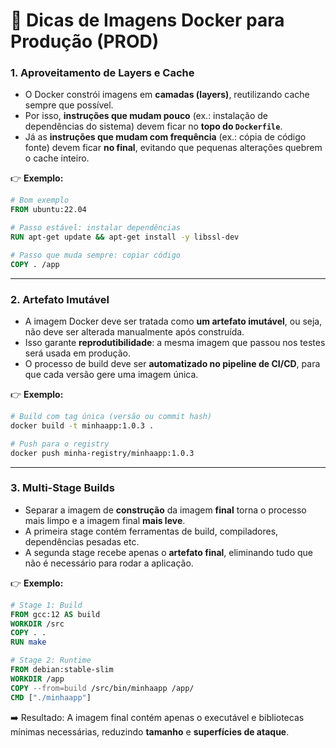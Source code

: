 # 🐳 Dicas de Imagens Docker para Produção (PROD)

### 1. **Aproveitamento de Layers e Cache**

* O Docker constrói imagens em **camadas (layers)**, reutilizando cache sempre que possível.
* Por isso, **instruções que mudam pouco** (ex.: instalação de dependências do sistema) devem ficar no **topo do `Dockerfile`**.
* Já as **instruções que mudam com frequência** (ex.: cópia de código fonte) devem ficar **no final**, evitando que pequenas alterações quebrem o cache inteiro.

👉 **Exemplo:**

```dockerfile
# Bom exemplo
FROM ubuntu:22.04

# Passo estável: instalar dependências
RUN apt-get update && apt-get install -y libssl-dev

# Passo que muda sempre: copiar código
COPY . /app
```

---

### 2. **Artefato Imutável**

* A imagem Docker deve ser tratada como **um artefato imutável**, ou seja, não deve ser alterada manualmente após construída.
* Isso garante **reprodutibilidade**: a mesma imagem que passou nos testes será usada em produção.
* O processo de build deve ser **automatizado no pipeline de CI/CD**, para que cada versão gere uma imagem única.

👉 **Exemplo:**

```bash
# Build com tag única (versão ou commit hash)
docker build -t minhaapp:1.0.3 .

# Push para o registry
docker push minha-registry/minhaapp:1.0.3
```

---

### 3. **Multi-Stage Builds**

* Separar a imagem de **construção** da imagem **final** torna o processo mais limpo e a imagem final **mais leve**.
* A primeira stage contém ferramentas de build, compiladores, dependências pesadas etc.
* A segunda stage recebe apenas o **artefato final**, eliminando tudo que não é necessário para rodar a aplicação.

👉 **Exemplo:**

```dockerfile
# Stage 1: Build
FROM gcc:12 AS build
WORKDIR /src
COPY . .
RUN make

# Stage 2: Runtime
FROM debian:stable-slim
WORKDIR /app
COPY --from=build /src/bin/minhaapp /app/
CMD ["./minhaapp"]
```

➡️ Resultado: A imagem final contém apenas o executável e bibliotecas mínimas necessárias, reduzindo **tamanho** e **superfícies de ataque**.
